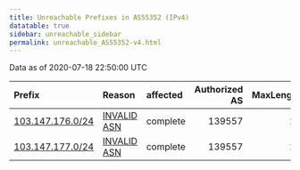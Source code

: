 ```yaml
---
title: Unreachable Prefixes in AS55352 (IPv4)
datatable: true
sidebar: unreachable_sidebar
permalink: unreachable_AS55352-v4.html
---
```


Data as of 2020-07-18 22:50:00 UTC


<div class="datatable-begin"></div>

| Prefix                                                     | Reason                                                                                                  | affected   |   Authorized AS |   MaxLength | Anchor                                       |   unreachable /24s |
|:-----------------------------------------------------------|:--------------------------------------------------------------------------------------------------------|:-----------|----------------:|------------:|:---------------------------------------------|-------------------:|
| [103.147.176.0/24](https://stat.ripe.net/103.147.176.0/24) | [INVALID ASN](https://rpki-validator.ripe.net/announcement-preview?asn=AS55352&prefix=103.147.176.0/24) | complete   |          139557 |          24 | [APNIC](unreachable_APNIC_RPKI_Root-v4.html) |                  1 |
| [103.147.177.0/24](https://stat.ripe.net/103.147.177.0/24) | [INVALID ASN](https://rpki-validator.ripe.net/announcement-preview?asn=AS55352&prefix=103.147.177.0/24) | complete   |          139557 |          24 | [APNIC](unreachable_APNIC_RPKI_Root-v4.html) |                  1 |

<div class="datatable-end"></div>